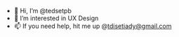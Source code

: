 - 👋 Hi, I’m @tedsetpb
- 👀 I’m interested in UX Design
- 📫 If you need help, hit me up @tdisetiady@gmail.com

<!---
tedsetpb/tedsetpb is a ✨ special ✨ repository because its `README.md` (this file) appears on your GitHub profile.
You can click the Preview link to take a look at your changes.
--->
